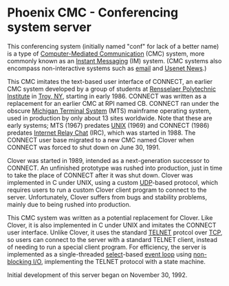 # Phoenix CMC - Conferencing system server
This conferencing system (initially named "conf" for lack of a better name) is
a type of [Computer-Mediated
Communication](https://en.wikipedia.org/wiki/Computer-mediated_communication)
(CMC) system, more commonly known as an
[Instant Messaging](https://en.wikipedia.org/wiki/Instant_messaging) (IM)
system.  (CMC systems also encompass non-interactive systems such as
[email](https://en.wikipedia.org/wiki/Email) and
[Usenet News](https://en.wikipedia.org/wiki/Usenet).)

This CMC imitates the text-based user interface of CONNECT, an earlier CMC
system developed by a group of students at [Rensselaer Polytechnic
Institute](https://en.wikipedia.org/wiki/Rensselaer_Polytechnic_Institute) in
[Troy, NY](https://en.wikipedia.org/wiki/Troy,_New_York), starting in early
1986.  CONNECT was written as a replacement for an earlier CMC at RPI named CB.
CONNECT ran under the obscure [Michigan Terminal
System](https://en.wikipedia.org/wiki/Michigan_Terminal_System) (MTS)
mainframe operating system, used in production by only about 13 sites
worldwide.  Note that these are early systems; MTS (1967) predates
[UNIX](https://en.wikipedia.org/wiki/Unix) (1969) and CONNECT (1986) predates
[Internet Relay Chat](https://en.wikipedia.org/wiki/Internet_Relay_Chat) (IRC),
which was started in 1988.  The CONNECT user base migrated to a new CMC named
Clover when CONNECT was forced to shut down on June 30, 1991.

Clover was started in 1989, intended as a next-generation successor to CONNECT.
 An unfinished prototype was rushed into production, just in time to take the
place of CONNECT after it was shut down.  Clover was implemented in C under
UNIX, using a custom
[UDP](https://en.wikipedia.org/wiki/User_Datagram_Protocol)-based protocol,
which requires users to run a custom Clover client program to connect to the
server.  Unfortunately, Clover suffers from bugs and stability problems, mainly
due to being rushed into production.

This CMC system was written as a potential replacement for Clover.  Like
Clover, it is also implemented in C under UNIX and imitates the CONNECT
user interface.  Unlike Clover, it uses the standard
[TELNET](https://en.wikipedia.org/wiki/Telnet) protcol over
[TCP](https://en.wikipedia.org/wiki/Transmission_Control_Protocol), so users
can connect to the server with a standard TELNET client, instead of needing to
run a special client program.  For efficiency, the server is implemented as a
single-threaded [select](https://en.wikipedia.org/wiki/Select_(Unix))-based
[event loop](https://en.wikipedia.org/wiki/Event_loop) using
[non-blocking I/O](https://en.wikipedia.org/wiki/Asynchronous_I/O),
implementing the TELNET protocol with a state machine.

Initial development of this server began on November 30, 1992.
